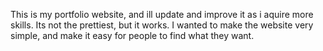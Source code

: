 This is my portfolio website, and ill update and improve it as i aquire more skills.
Its not the prettiest, but it works.
I wanted to make the website very simple, and make it easy for people to find what they want.
